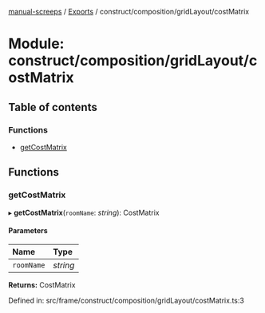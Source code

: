 [manual-screeps](../README.md) / [Exports](../modules.md) / construct/composition/gridLayout/costMatrix

# Module: construct/composition/gridLayout/costMatrix

## Table of contents

### Functions

- [getCostMatrix](construct_composition_gridlayout_costmatrix.md#getcostmatrix)

## Functions

### getCostMatrix

▸ **getCostMatrix**(`roomName`: *string*): CostMatrix

#### Parameters

| Name | Type |
| :------ | :------ |
| `roomName` | *string* |

**Returns:** CostMatrix

Defined in: src/frame/construct/composition/gridLayout/costMatrix.ts:3
